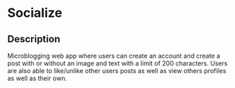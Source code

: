 # Socialize

## Description

Microblogging web app where users can create an account and create a post with or without an image and text with a limit of 200 characters. Users are also able to like/unlike other users posts as well as view others profiles as well as their own. 
